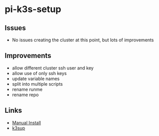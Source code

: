 # pi-k3s-setup

## Issues

* No issues creating the cluster at this point, but lots of improvements

## Improvements

* allow different cluster ssh user and key 
* allow use of only ssh keys
* update variable names
* split into multiple scripts
* rename runme
* rename repo

## Links

* [Manual Install](https://blog.alexellis.io/test-drive-k3s-on-raspberry-pi/)
* [k3sup](https://github.com/alexellis/k3sup)
